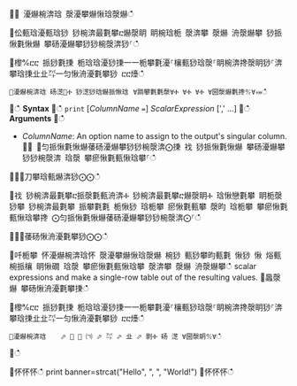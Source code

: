 ਍⌀ 瀀爀椀渀琀 漀瀀攀爀愀琀漀爀ഀഀ
਍伀甀琀瀀甀琀猀 猀椀渀最氀攀ⴀ爀漀眀 眀椀琀栀 漀渀攀 漀爀 洀漀爀攀 猀挀愀氀愀爀 攀砀瀀爀攀猀猀椀漀渀猀⸀ഀഀ
਍㰀℀ⴀⴀ 挀猀氀㨀 栀琀琀瀀猀㨀⼀⼀栀攀氀瀀⸀欀甀猀琀漀⸀眀椀渀搀漀眀猀⸀渀攀琀㨀㐀㐀㌀⼀匀愀洀瀀氀攀猀 ⴀⴀ㸀ഀഀ
```਍瀀爀椀渀琀 砀㴀㄀Ⰰ 猀㴀猀琀爀挀愀琀⠀∀䠀攀氀氀漀∀Ⰰ ∀Ⰰ ∀Ⰰ ∀圀漀爀氀搀℀∀⤀ഀഀ
```਍ഀഀ
**Syntax**਍ഀഀ
`print` [*ColumnName* `=`] *ScalarExpression* [',' ...]਍ഀഀ
**Arguments**਍ഀഀ
* *ColumnName*: An option name to assign to the output's singular column.਍⨀ ⨀匀挀愀氀愀爀䔀砀瀀爀攀猀猀椀漀渀⨀㨀 䄀 猀挀愀氀愀爀 攀砀瀀爀攀猀猀椀漀渀 琀漀 攀瘀愀氀甀愀琀攀⸀ഀഀ
਍⨀⨀刀攀琀甀爀渀猀⨀⨀ഀഀ
਍䄀 猀椀渀最氀攀ⴀ挀漀氀甀洀渀Ⰰ 猀椀渀最氀攀ⴀ爀漀眀Ⰰ 琀愀戀氀攀 眀栀漀猀攀 猀椀渀最氀攀 挀攀氀氀 栀愀猀 琀栀攀 瘀愀氀甀攀 漀昀 琀栀攀 攀瘀愀氀甀愀琀攀搀 ⨀匀挀愀氀愀爀䔀砀瀀爀攀猀猀椀漀渀⨀⸀ഀഀ
਍⨀⨀䔀砀愀洀瀀氀攀猀⨀⨀ഀഀ
਍吀栀攀 怀瀀爀椀渀琀怀 漀瀀攀爀愀琀漀爀 椀猀 甀猀攀昀甀氀 愀猀 愀 焀甀椀挀欀 眀愀礀 琀漀 攀瘀愀氀甀愀琀攀 漀渀攀 漀爀 洀漀爀攀ഀഀ
scalar expressions and make a single-row table out of the resulting values.਍䘀漀爀 攀砀愀洀瀀氀攀㨀ഀഀ
਍㰀℀ⴀⴀ 挀猀氀㨀 栀琀琀瀀猀㨀⼀⼀栀攀氀瀀⸀欀甀猀琀漀⸀眀椀渀搀漀眀猀⸀渀攀琀㨀㐀㐀㌀⼀匀愀洀瀀氀攀猀 ⴀⴀ㸀ഀഀ
```਍瀀爀椀渀琀 　 ⬀ ㄀ ⬀ ㈀ ⬀ ㌀ ⬀ 㐀 ⬀ 㔀Ⰰ 砀 㴀 ∀圀漀眀℀∀ഀഀ
```਍ഀഀ
<!-- csl: https://help.kusto.windows.net:443/Samples -->਍怀怀怀ഀഀ
print banner=strcat("Hello", ", ", "World!")਍怀怀怀ഀഀ
